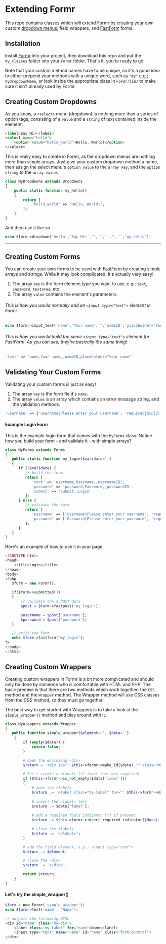 # Extending Formr

This repo contains classes which will extend Formr by creating your own custom [dropdown menus](https://formr.github.io/methods/#input_select), field wrappers, and [FastForm](https://formr.github.io/fastform/) forms.

## Installation

Install [Formr](https://github.com/formr/formr) into your project, then download this repo and put the `my_classes` folder into your `Formr` folder. That's it, you're ready to go!

Note that your custom method names have to be unique, so it's a good idea to either prepend your methods with a unique word, such as `"my"` e.g.; `myDropdownMenu`, or look inside the appropriate class in `Formr/lib/` to make sure it isn't already used by Formr.

## Creating Custom Dropdowns

As you know, a `<select>` menu (dropdown) is nothing more than a series of option tags, consisting of a `value` and a `string` of text contained inside the element.

```html
<label>Say Hi!</label>
<select name="hello">
    <option value="hello_world">Hello, World!</option>
</select>
```

This is really easy to create in Formr, as the dropdown menus are nothing more than simple arrays. Just give your custom dropdown method a name, then assign the select menu's `option value` to the `array key`, and the `option string` to the `array value`.

```php
class MyDropdowns extends Dropdowns
{
    public static function my_hello()
    {
        return [
            'hello_world' => 'Hello, World!',
        ];
    }
}
```

And then use it like so

```php
echo $form->dropdown('hello','Say Hi!','','','','','','my_hello');
```

---

## Creating Custom Forms

You can create your own forms to be used with [FastForm](https://formr.github.io/fastform/) by creating simple arrays and strings. While it may look complicated, it's actually very easy!

1. The array `key` is the form element type you want to use, e.g.; `text`, `password`, `textarea`, etc.
2. The array `value` contains the element's parameters.

###### This is how you would normally add an `<input type="text">` element in Formr
```php
echo $form->input_text('name','Your name','','nameID','placeholder="Your name"');
```

###### This is how you would build the same `<input type="text">` element for FastForm. As you can see, they're basically the same thing!
```php
'text' => 'name,Your name,,nameID,placeholder="Your name"'
```

## Validating Your Custom Forms

Validating your custom forms is just as easy!

1. The array `key` is the form field's `name`.
2. The array `value` is an array which contains an error message string, and the validation methods.

```php
'username' => ['Username|Please enter your username', 'required|min[3]'],
```

#### Example Login Form
This is the example login form that comes with the `MyForms` class. Notice how you build your form - and validate it - with simple arrays?

```php
class MyForms extends Forms
{
   public static function my_login($validate='')
   {
      if (!$validate) {
         // build the form
         return [
            'text' => 'username,Username,,usernameID',
            'password' => 'password,Password,,passwordID',
            'submit' => 'submit,,Login'
         ];
      } else {
         // validate the form
         return [
            'username' => ['Username|Please enter your username', 'required|min[3]'],
            'password' => ['Password|Please enter your password', 'required|hash']
         ];
      }
   }
}
```

Here's an example of how to use it in your page.

```php
<!DOCTYPE html>
<head>
    <title>Login</title>
</head>
<body>
<?php
   $form = new Formr();

   if($form->submitted())
   {
       // validate the $_POST data
       $post = $form->fastpost('my_login');

       $username = $post['username'];
       $password = $post['password'];
   }

   // print the form
   echo $form->fastform('my_login');
?>
</body>
</html>

```

## Creating Custom Wrappers

Creating custom wrappers in Formr is a bit more complicated and should only be done by someone who is comfortable with HTML and PHP. The basic premise is that there are two methods which work together: the `CSS` method and the `Wrapper` method. The Wrapper method will use CSS classes from the CSS method, so they must go together.

The best way to get started with Wrappers is to take a look at the `simple_wrapper()` method and play around with it.

```php
class MyWrappers extends Wrapper
{
   public function simple_wrapper($element='', $data='')
    {
        if (empty($data)) {
            return false;
        }

        # open the enclosing <div>
        $return = '<div id="'.$this->formr->make_id($data).'" class="my-div">';

        # let's create a <label> (if label text was supplied)
        if ($this->formr->is_not_empty($data['label']))
        {
            # open the <label>
            $return .= '<label class="my-label" for="'.$this->formr->make_id($data).'">';
            
            # insert the <label> text
            $return .= $data['label'];
            
            # add a required field indicator (*) if present
            $return .= $this->formr->insert_required_indicator($data);

            # close the <label>
            $return .= '</label>';
        }

        # add the field element, e.g.; <input type="text">
        $return .= $element;

        # close the <div>
        $return .= '</div>';

        return $return;
    }
}
```

#### Let's try the simple_wrapper()
```php
$form = new Formr('simple_wrapper');
echo $form->text('name', 'Name');

// outputs the following HTML
<div id="name" class="my-div">
    <label class="my-label" for="name">Name</label>
    <input type="text" name="name" id="name" class="form-control">
</div>
```